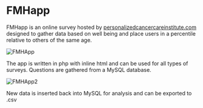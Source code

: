 # FMHapp

FMHapp is an online survey hosted by [personalizedcancercareinstitute.com](personalizedcancercareinstitute.com) designed to gather data based on well being and place users in a percentile relative to others of the same age.


![FMHApp](http://i.imgur.com/BNOaiH9.png)

The app is written in php with inline html and can be used for all types of surveys. Questions are gathered from a MySQL database.

![FMHApp2](http://i.imgur.com/BNOaiH9.png)

New data is inserted back into MySQL for analysis and can be exported to .csv

